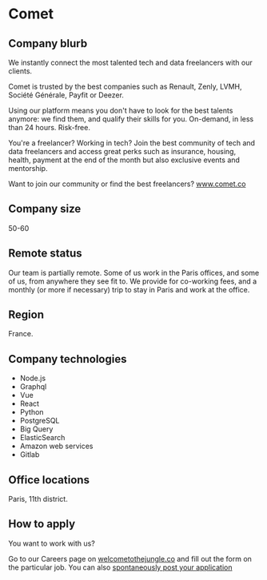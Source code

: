 # Comet

## Company blurb

We instantly connect the most talented tech and data freelancers with our clients.

Comet is trusted by the best companies such as Renault, Zenly, LVMH, Société Générale, Payfit or Deezer.

Using our platform means you don't have to look for the best talents anymore: we find them, and qualify their skills for you. On-demand, in less than 24 hours. Risk-free.

You're a freelancer? Working in tech? Join the best community of tech and data freelancers and access great perks such as insurance, housing, health, payment at the end of the month but also exclusive events and mentorship.

Want to join our community or find the best freelancers? www.comet.co

## Company size

50-60

## Remote status

Our team is partially remote. 
Some of us work in the Paris offices, and some of us, from anywhere they see fit to. We provide for co-working fees, and a monthly (or more if necessary) trip to stay in Paris and work at the office.

## Region

France.

## Company technologies

- Node.js
- Graphql
- Vue
- React
- Python
- PostgreSQL
- Big Query
- ElasticSearch
- Amazon web services
- Gitlab

## Office locations

Paris, 11th district.

## How to apply

You want to work with us?

Go to our Careers page on [welcometothejungle.co](https://www.welcometothejungle.co/fr/companies/comet) and fill out the form on the particular job.
You can also [spontaneously post your application](https://www.welcometothejungle.co/fr/companies/comet/jobs/spontaneous-applications)

